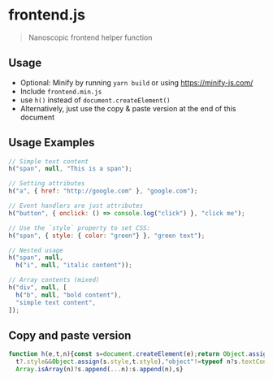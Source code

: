 
# frontend.js

> Nanoscopic frontend helper function

## Usage
- Optional: Minify by running `yarn build` or using https://minify-js.com/
- Include `frontend.min.js`
- use `h()` instead of `document.createElement()`
- Alternatively, just use the copy & paste version at the end of this document

## Usage Examples
```js
// Simple text content
h("span", null, "This is a span");

// Setting attributes
h("a", { href: "http://google.com" }, "google.com");

// Event handlers are just attributes
h("button", { onclick: () => console.log("click") }, "click me");

// Use the `style` property to set CSS:
h("span", { style: { color: "green"} }, "green text");

// Nested usage
h("span", null,
  h("i", null, "italic content"));

// Array contents (mixed)
h("div", null, [
  h("b", null, "bold content"),
  "simple text content",
]);
```

## Copy and paste version
```js
function h(e,t,n){const s=document.createElement(e);return Object.assign(s,t),
  t?.style&&Object.assign(s.style,t.style),"object"!=typeof n?s.textContent=n:
  Array.isArray(n)?s.append(...n):s.append(n),s}
```
